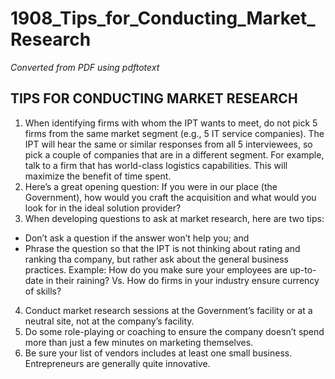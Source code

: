 # 1908_Tips_for_Conducting_Market_Research

_Converted from PDF using pdftotext_

## TIPS FOR CONDUCTING MARKET RESEARCH

1. When identifying firms with whom the IPT wants to meet, do not pick 5 firms from the
same market segment (e.g., 5 IT service companies). The IPT will hear the same or
similar responses from all 5 interviewees, so pick a couple of companies that are in a
different segment. For example, talk to a firm that has world-class logistics capabilities.
This will maximize the benefit of time spent.
2. Here’s a great opening question: If you were in our place (the Government), how
would you craft the acquisition and what would you look for in the ideal solution
provider?
3. When developing questions to ask at market research, here are two tips:
- Don’t ask a question if the answer won’t help you; and
- Phrase the question so that the IPT is not thinking about rating and ranking tha
company, but rather ask about the general business practices.
Example: How do you make sure your employees are up-to-date in their
raining?
Vs. How do firms in your industry ensure currency of skills?
4. Conduct market research sessions at the Government’s facility or at a neutral site,
not at the company’s facility.
5. Do some role-playing or coaching to ensure the company doesn’t spend more than
just a few minutes on marketing themselves.
6. Be sure your list of vendors includes at least one small business. Entrepreneurs are
generally quite innovative.

